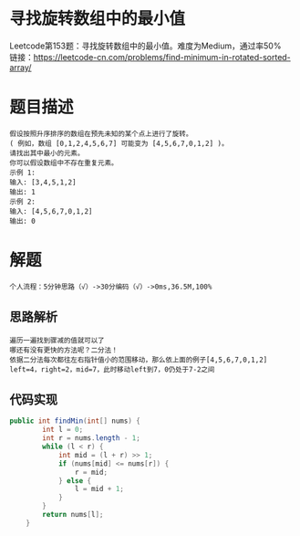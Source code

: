 # 寻找旋转数组中的最小值
Leetcode第153题：寻找旋转数组中的最小值。难度为Medium，通过率50%  
链接：https://leetcode-cn.com/problems/find-minimum-in-rotated-sorted-array/
# 题目描述
    假设按照升序排序的数组在预先未知的某个点上进行了旋转。
    ( 例如，数组 [0,1,2,4,5,6,7] 可能变为 [4,5,6,7,0,1,2] )。
    请找出其中最小的元素。
    你可以假设数组中不存在重复元素。
    示例 1:
    输入: [3,4,5,1,2]
    输出: 1
    示例 2:
    输入: [4,5,6,7,0,1,2]
    输出: 0
# 解题
    个人流程：5分钟思路（√）->30分编码（√）->0ms,36.5M,100%
## 思路解析
    遍历一遍找到骤减的值就可以了
    哪还有没有更快的方法呢？二分法！
    依据二分法每次都往左右指针值小的范围移动，那么依上面的例子[4,5,6,7,0,1,2]
    left=4，right=2，mid=7，此时移动left到7，0仍处于7-2之间

## 代码实现
```java
public int findMin(int[] nums) {
        int l = 0;
        int r = nums.length - 1;
        while (l < r) {
            int mid = (l + r) >> 1;
            if (nums[mid] <= nums[r]) {
                r = mid;
            } else {
                l = mid + 1;
            }
        }
        return nums[l];
    }
```
